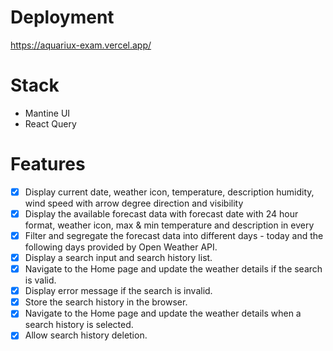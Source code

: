 # Deployment
https://aquariux-exam.vercel.app/

# Stack
- Mantine UI
- React Query

# Features
- [x] Display current date, weather icon, temperature, description humidity, wind speed with arrow degree direction and visibility
- [x] Display the available forecast data with forecast date with 24 hour format, weather icon, max & min temperature and description in every
- [x] Filter and segregate the forecast data into different days - today and the following days provided by Open Weather API.
- [x] Display a search input and search history list.
- [x] Navigate to the Home page and update the weather details if the search is valid.
- [x] Display error message if the search is invalid.
- [x] Store the search history in the browser. 
- [x] Navigate to the Home page and update the weather details when a search history is selected.
- [x] Allow search history deletion.
